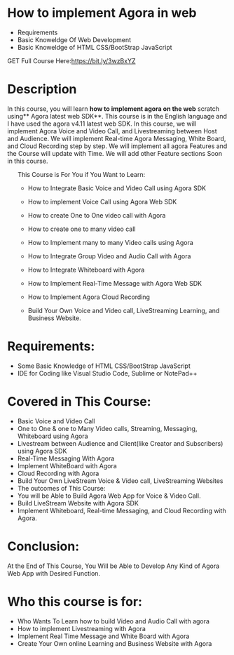 # How to implement Agora in web
* Requirements
* Basic Knoweldge Of Web Development
* Basic Knoweldge of HTML CSS/BootStrap JavaScript

GET Full Course Here:https://bit.ly/3wzBxYZ

# Description
In this course, you will learn **how to implement agora on the web** scratch using** Agora latest web SDK**. This course is in the English language and I have used the agora v4.11 latest web SDK. In this course, we will implement Agora Voice and Video Call, and Livestreaming between Host and Audience. We will implement Real-time Agora Messaging, White Board, and Cloud Recording step by step. We will implement all agora Features and the Course will update with Time. We will add other Feature sections Soon in this course.
<ul>
  This Course is For You if You Want to Learn:

* How to Integrate Basic Voice and Video Call using Agora SDK

* How to implement Voice Call using Agora Web SDK

* How to create One to One video call with Agora

* How to create one to many video call

* How to Implement many to many Video calls using Agora

* How to Integrate Group Video and Audio Call with Agora

* How to Integrate Whiteboard with Agora

* How to Implement Real-Time Message with Agora Web SDK

* How to Implement Agora Cloud Recording

* Build Your Own Voice and Video call, LiveStreaming Learning, and Business Website.
</ul>

# Requirements:

* Some Basic Knowledge of HTML CSS/BootStrap JavaScript
* IDE for Coding like Visual Studio Code, Sublime or NotePad++



# Covered in This Course:
* Basic Voice and Video Call
* One to One & one to Many Video calls, Streaming, Messaging, Whiteboard using Agora
* Livestream between Audience and Client(like Creator and Subscribers) using Agora SDK
* Real-Time Messaging With Agora
* Implement WhiteBoard with Agora
* Cloud Recording with Agora
* Build Your Own LiveStream Voice & Video call, LiveStreaming Websites
* The outcomes of This Course:
* You will be Able to Build Agora Web App for Voice & Video Call.
* Build LiveStream Website with Agora SDK
* Implement Whiteboard, Real-time Messaging, and Cloud Recording with Agora.

# Conclusion:

At the End of This Course, You Will be Able to Develop Any Kind of Agora Web App with Desired Function.



# Who this course is for:
* Who Wants To Learn how to build Video and Audio Call with agora
* How to implement Livestreaming with Agora
* Implement Real Time Message and White Board with Agora
* Create Your Own online Learning and Business Website with Agora
